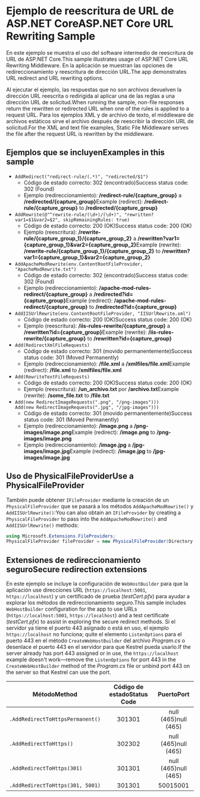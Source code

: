 # <a name="aspnet-core-url-rewriting-sample"></a><span data-ttu-id="a45f3-101">Ejemplo de reescritura de URL de ASP.NET Core</span><span class="sxs-lookup"><span data-stu-id="a45f3-101">ASP.NET Core URL Rewriting Sample</span></span>

<span data-ttu-id="a45f3-102">En este ejemplo se muestra el uso del software intermedio de reescritura de URL de ASP.NET Core.</span><span class="sxs-lookup"><span data-stu-id="a45f3-102">This sample illustrates usage of ASP.NET Core URL Rewriting Middleware.</span></span> <span data-ttu-id="a45f3-103">En la aplicación se muestran las opciones de redireccionamiento y reescritura de dirección URL.</span><span class="sxs-lookup"><span data-stu-id="a45f3-103">The app demonstrates URL redirect and URL rewriting options.</span></span>

<span data-ttu-id="a45f3-104">Al ejecutar el ejemplo, las respuestas que no son archivos devuelven la dirección URL reescrita o redirigida al aplicar una de las reglas a una dirección URL de solicitud.</span><span class="sxs-lookup"><span data-stu-id="a45f3-104">When running the sample, non-file responses return the rewritten or redirected URL when one of the rules is applied to a request URL.</span></span> <span data-ttu-id="a45f3-105">Para los ejemplos XML y de archivo de texto, el middleware de archivos estáticos sirve el archivo después de reescribir la dirección URL de solicitud.</span><span class="sxs-lookup"><span data-stu-id="a45f3-105">For the XML and text file examples, Static File Middleware serves the file after the request URL is rewritten by the middleware.</span></span>

## <a name="examples-in-this-sample"></a><span data-ttu-id="a45f3-106">Ejemplos que se incluyen</span><span class="sxs-lookup"><span data-stu-id="a45f3-106">Examples in this sample</span></span>

* `AddRedirect("redirect-rule/(.*)", "redirected/$1")`
  - <span data-ttu-id="a45f3-107">Código de estado correcto: 302 (encontrado)</span><span class="sxs-lookup"><span data-stu-id="a45f3-107">Success status code: 302 (Found)</span></span>
  - <span data-ttu-id="a45f3-108">Ejemplo (redireccionamiento): **/redirect-rule/{capture_group}** a **/redirected/{capture_group}**</span><span class="sxs-lookup"><span data-stu-id="a45f3-108">Example (redirect): **/redirect-rule/{capture_group}** to **/redirected/{capture_group}**</span></span>
* `AddRewrite(@"^rewrite-rule/(\d+)/(\d+)", "rewritten?var1=$1&var2=$2", skipRemainingRules: true)`
  - <span data-ttu-id="a45f3-109">Código de estado correcto: 200 (OK)</span><span class="sxs-lookup"><span data-stu-id="a45f3-109">Success status code: 200 (OK)</span></span>
  - <span data-ttu-id="a45f3-110">Ejemplo (reescritura): **/rewrite-rule/{capture_group_1}/{capture_group_2}** a **/rewritten?var1={capture_group_1}&var2={capture_group_2}**</span><span class="sxs-lookup"><span data-stu-id="a45f3-110">Example (rewrite): **/rewrite-rule/{capture_group_1}/{capture_group_2}** to **/rewritten?var1={capture_group_1}&var2={capture_group_2}**</span></span>
* `AddApacheModRewrite(env.ContentRootFileProvider, "ApacheModRewrite.txt")`
  - <span data-ttu-id="a45f3-111">Código de estado correcto: 302 (encontrado)</span><span class="sxs-lookup"><span data-stu-id="a45f3-111">Success status code: 302 (Found)</span></span>
  - <span data-ttu-id="a45f3-112">Ejemplo (redireccionamiento): **/apache-mod-rules-redirect/{capture_group}** a **/redirected?id={capture_group}**</span><span class="sxs-lookup"><span data-stu-id="a45f3-112">Example (redirect): **/apache-mod-rules-redirect/{capture_group}** to **/redirected?id={capture_group}**</span></span>
* `AddIISUrlRewrite(env.ContentRootFileProvider, "IISUrlRewrite.xml")`
  - <span data-ttu-id="a45f3-113">Código de estado correcto: 200 (OK)</span><span class="sxs-lookup"><span data-stu-id="a45f3-113">Success status code: 200 (OK)</span></span>
  - <span data-ttu-id="a45f3-114">Ejemplo (reescritura): **/iis-rules-rewrite/{capture_group}** a **/rewritten?id={capture_group}**</span><span class="sxs-lookup"><span data-stu-id="a45f3-114">Example (rewrite): **/iis-rules-rewrite/{capture_group}** to **/rewritten?id={capture_group}**</span></span>
* `Add(RedirectXmlFileRequests)`
  - <span data-ttu-id="a45f3-115">Código de estado correcto: 301 (movido permanentemente)</span><span class="sxs-lookup"><span data-stu-id="a45f3-115">Success status code: 301 (Moved Permanently)</span></span>
  - <span data-ttu-id="a45f3-116">Ejemplo (redireccionamiento): **/file.xml** a **/xmlfiles/file.xml**</span><span class="sxs-lookup"><span data-stu-id="a45f3-116">Example (redirect): **/file.xml** to **/xmlfiles/file.xml**</span></span>
* `Add(RewriteTextFileRequests)`
  - <span data-ttu-id="a45f3-117">Código de estado correcto: 200 (OK)</span><span class="sxs-lookup"><span data-stu-id="a45f3-117">Success status code: 200 (OK)</span></span>
  - <span data-ttu-id="a45f3-118">Ejemplo (reescritura): **/un_archivo.txt** por **/archivo.txt**</span><span class="sxs-lookup"><span data-stu-id="a45f3-118">Example (rewrite): **/some_file.txt** to **/file.txt**</span></span>
* `Add(new RedirectImageRequests(".png", "/png-images")))`<br>`Add(new RedirectImageRequests(".jpg", "/jpg-images")))`
  - <span data-ttu-id="a45f3-119">Código de estado correcto: 301 (movido permanentemente)</span><span class="sxs-lookup"><span data-stu-id="a45f3-119">Success status code: 301 (Moved Permanently)</span></span>
  - <span data-ttu-id="a45f3-120">Ejemplo (redireccionamiento): **/image.png** a **/png-images/image.png**</span><span class="sxs-lookup"><span data-stu-id="a45f3-120">Example (redirect): **/image.png** to **/png-images/image.png**</span></span>
  - <span data-ttu-id="a45f3-121">Ejemplo (redireccionamiento): **/image.jpg** a **/jpg-images/image.jpg**</span><span class="sxs-lookup"><span data-stu-id="a45f3-121">Example (redirect): **/image.jpg** to **/jpg-images/image.jpg**</span></span>

## <a name="use-a-physicalfileprovider"></a><span data-ttu-id="a45f3-122">Uso de PhysicalFileProvider</span><span class="sxs-lookup"><span data-stu-id="a45f3-122">Use a PhysicalFileProvider</span></span>

<span data-ttu-id="a45f3-123">También puede obtener `IFileProvider` mediante la creación de un `PhysicalFileProvider` que se pasará a los métodos `AddApacheModRewrite()` y `AddIISUrlRewrite()`:</span><span class="sxs-lookup"><span data-stu-id="a45f3-123">You can also obtain an `IFileProvider` by creating a `PhysicalFileProvider` to pass into the `AddApacheModRewrite()` and `AddIISUrlRewrite()` methods:</span></span>

```csharp
using Microsoft.Extensions.FileProviders;
PhysicalFileProvider fileProvider = new PhysicalFileProvider(Directory.GetCurrentDirectory());
```

## <a name="secure-redirection-extensions"></a><span data-ttu-id="a45f3-124">Extensiones de redireccionamiento seguro</span><span class="sxs-lookup"><span data-stu-id="a45f3-124">Secure redirection extensions</span></span>

<span data-ttu-id="a45f3-125">En este ejemplo se incluye la configuración de `WebHostBuilder` para que la aplicación use direcciones URL (`https://localhost:5001`, `https://localhost`) y un certificado de prueba (*testCert.pfx*) para ayudar a explorar los métodos de redireccionamiento seguro.</span><span class="sxs-lookup"><span data-stu-id="a45f3-125">This sample includes `WebHostBuilder` configuration for the app to use URLs (`https://localhost:5001`, `https://localhost`) and a test certificate (*testCert.pfx*) to assist in exploring the secure redirect methods.</span></span> <span data-ttu-id="a45f3-126">Si el servidor ya tiene el puerto 443 asignado o está en uso, el ejemplo `https://localhost` no funciona; quite el elemento `ListenOptions` para el puerto 443 en el método `CreateWebHostBuilder` del archivo *Program.cs* o desenlace el puerto 443 en el servidor para que Kestrel pueda usarlo.</span><span class="sxs-lookup"><span data-stu-id="a45f3-126">If the server already has port 443 assigned or in use, the `https://localhost` example doesn't work&mdash;remove the `ListenOptions` for port 443 in the `CreateWebHostBuilder` method of the *Program.cs* file or unbind port 443 on the server so that Kestrel can use the port.</span></span>

| <span data-ttu-id="a45f3-127">Método</span><span class="sxs-lookup"><span data-stu-id="a45f3-127">Method</span></span>                           | <span data-ttu-id="a45f3-128">Código de estado</span><span class="sxs-lookup"><span data-stu-id="a45f3-128">Status Code</span></span> |    <span data-ttu-id="a45f3-129">Puerto</span><span class="sxs-lookup"><span data-stu-id="a45f3-129">Port</span></span>    |
| -------------------------------- | :---------: | :--------: |
| `.AddRedirectToHttpsPermanent()` |     <span data-ttu-id="a45f3-130">301</span><span class="sxs-lookup"><span data-stu-id="a45f3-130">301</span></span>     | <span data-ttu-id="a45f3-131">null (465)</span><span class="sxs-lookup"><span data-stu-id="a45f3-131">null (465)</span></span> |
| `.AddRedirectToHttps()`          |     <span data-ttu-id="a45f3-132">302</span><span class="sxs-lookup"><span data-stu-id="a45f3-132">302</span></span>     | <span data-ttu-id="a45f3-133">null (465)</span><span class="sxs-lookup"><span data-stu-id="a45f3-133">null (465)</span></span> |
| `.AddRedirectToHttps(301)`       |     <span data-ttu-id="a45f3-134">301</span><span class="sxs-lookup"><span data-stu-id="a45f3-134">301</span></span>     | <span data-ttu-id="a45f3-135">null (465)</span><span class="sxs-lookup"><span data-stu-id="a45f3-135">null (465)</span></span> |
| `.AddRedirectToHttps(301, 5001)` |     <span data-ttu-id="a45f3-136">301</span><span class="sxs-lookup"><span data-stu-id="a45f3-136">301</span></span>     |    <span data-ttu-id="a45f3-137">5001</span><span class="sxs-lookup"><span data-stu-id="a45f3-137">5001</span></span>    |
